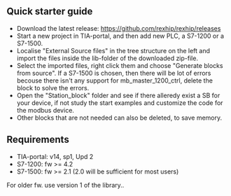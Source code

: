 ## Quick starter guide

 - Download the latest release: https://github.com/rexhip/rexhip/releases
 - Start a new project in TIA-portal, and then add new PLC, a S7-1200 or a S7-1500.
 - Localise "External Source files" in the tree structure on the left and import the files inside the lib-folder of the downloaded zip-file.
 - Select the imported files, right click them and choose "Generate blocks from source". If a S7-1500 is chosen, then there will be lot of errors becouse there isn't any support for mb_master_1200_ctrl, delete the block to solve the errors. 
 - Open the "Station_block" folder and see if there alleredy exist a SB for your device, if not study the start examples and customize the code for the modbus device.
 - Other blocks that are not needed can also be deleted, to save memory.
 
 ## Requirements
 - TIA-portal: v14, sp1, Upd 2
 - S7-1200: fw >= 4.2 
 - S7-1500: fw >= 2.1 (2.0 will be sufficient for most users)  
 
 For older fw. use version 1 of the library..
